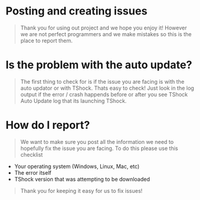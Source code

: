 # Posting and creating issues
> Thank you for using out project and we hope you enjoy it!
> However we are not perfect programmers and we make mistakes so this is the place to report them.

# Is the problem with the auto update?
> The first thing to check for is if the issue you are facing is with the auto updator or with TShock.
> Thats easy to check! Just look in the log output if the error / crash happends before or after you see
> TShock Auto Update log that its launching TShock.

# How do I report?
> We want to make sure you post all the information we need to hopefully fix the issue you are facing.
> To do this please use this checklist
- Your operating system (Windows, Linux, Mac, etc)
- The error itself
- TShock version that was attempting to be downloaded
> Thank you for keeping it easy for us to fix issues!